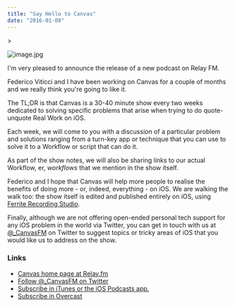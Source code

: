 ```yaml
---
title: "Say Hello to Canvas"
date: "2016-01-08"
---
```


\>

![image.jpg](https://images.squarespace-cdn.com/content/v1/5005914284aed5ec11c2d2e5/1452266373340-1TI4X1VYMOLNKM5OPKJ4/ke17ZwdGBToddI8pDm48kHldqyjDwaeS7kYSmaCmglZ7gQa3H78H3Y0txjaiv_0fDoOvxcdMmMKkDsyUqMSsMWxHk725yiiHCCLfrh8O1z5QHyNOqBUUEtDDsRWrJLTmTl_ALRZE0UkEheIF40jl8l-p-UjEfP0lrs6khMOijucIE9LbemCnC0mKIu4O-BCA/image.jpg)

I'm very pleased to announce the release of a new podcast on Relay FM.

Federico Viticci and I have been working on Canvas for a couple of months and we really think you're going to like it.

The TL;DR is that Canvas is a 30-40 minute show every two weeks dedicated to solving specific problems that arise when trying to do quote-unquote Real Work on iOS.

Each week, we will come to you with a discussion of a particular problem and solutions ranging from a turn-key app or technique that you can use to solve it to a Workflow or script that can do it.

As part of the show notes, we will also be sharing links to our actual Workflow, er, _workflows_ that we mention in the show itself.

Federico and I hope that Canvas will help more people to realise the benefits of doing more - or, indeed, everything - on iOS. We are walking the walk too: the show itself is edited and published entirely on iOS, using [Ferrite Recording Studio](https://appsto.re/gb/zOvU8.i).

Finally, although we are not offering open-ended personal tech support for any iOS problem in the world via Twitter, you can get in touch with us at [@\_CanvasFM](https://twitter.com/_canvasfm) on Twitter to suggest topics or tricky areas of iOS that you would like us to address on the show.

### Links

- [Canvas home page at Relay.fm](http://relay.fm/canvas)
- [Follow @\_CanvasFM on Twitter](http://twitter.com/_canvasfm)
- [Subscribe in iTunes or the iOS Podcasts app.](https://itun.es/gb/XnP9_.c)
- [Subscribe in Overcast](https://overcast.fm/itunes1073124209/canvas)

